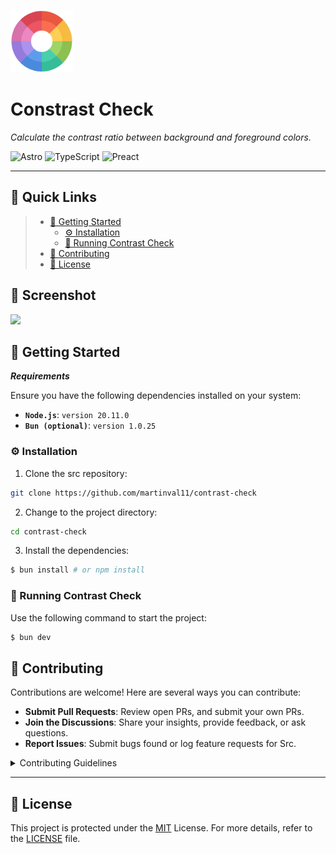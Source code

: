 <p align="left">
  <img src="https://github.com/martinval11/contrast-check/blob/main/public/favicon.webp?raw=true" width="100" />
</p>
<p align="left">
    <h1 align="left">Constrast Check</h1>
</p>
<p align="left">
		<em>Calculate the contrast ratio between background and foreground colors.</em>
</p>
<p align="left">
	<img src="https://img.shields.io/badge/Astro-FF5D01.svg?style=default&logo=Astro&logoColor=white" alt="Astro">
	<img src="https://img.shields.io/badge/TypeScript-3178C6.svg?style=default&logo=TypeScript&logoColor=white" alt="TypeScript">
  <img src="https://img.shields.io/badge/Preact-967696.svg?style=default&logo=Preact&logoColor=purple" alt="Preact">
</p>
<hr>

## 🔗 Quick Links

> - [🚀 Getting Started](#-getting-started)
>   - [⚙️ Installation](#️-installation)
>   - [🤖 Running Contrast Check](#🤖-running-contrast-check)
> - [🤝 Contributing](#-contributing)
> - [📄 License](#-license)


## 📍 Screenshot

<img src="https://github.com/martinval11/contrast-checker/blob/main/images/screenshot.png?raw=true"/>

## 🚀 Getting Started

***Requirements***

Ensure you have the following dependencies installed on your system:

* **<code>Node.js</code>**: `version 20.11.0`
* **<code>Bun (optional)</code>**: `version 1.0.25`

### ⚙️ Installation

1. Clone the src repository:

```sh
git clone https://github.com/martinval11/contrast-check
```

2. Change to the project directory:

```sh
cd contrast-check
```

3. Install the dependencies:

```sh
$ bun install # or npm install
```

### 🤖 Running Contrast Check

Use the following command to start the project:

```sh
$ bun dev
```

## 🤝 Contributing

Contributions are welcome! Here are several ways you can contribute:

- **Submit Pull Requests**: Review open PRs, and submit your own PRs.
- **Join the Discussions**: Share your insights, provide feedback, or ask questions.
- **Report Issues**: Submit bugs found or log feature requests for Src.

<details closed>
    <summary>Contributing Guidelines</summary>

1. **Fork the Repository**: Start by forking the project repository to your GitHub account.
2. **Clone Locally**: Clone the forked repository to your local machine using a Git client.
   ```sh
   git clone https://github.com/martinval11/contrast-check
   ```
3. **Create a New Branch**: Always work on a new branch, giving it a descriptive name.
   ```sh
   git checkout -b new-feature-x
   ```
4. **Make Your Changes**: Develop and test your changes locally.
5. **Commit Your Changes**: Commit with a clear message describing your updates.
   ```sh
   git commit -m 'Implemented new feature x.'
   ```
6. **Push to GitHub**: Push the changes to your forked repository.
   ```sh
   git push origin new-feature-x
   ```
7. **Submit a Pull Request**: Create a PR against the original project repository. Clearly describe the changes and their motivations.

Once your PR is reviewed and approved, it will be merged into the main branch.

</details>

---

## 📄 License

This project is protected under the [MIT](/LICENSE) License. For more details, refer to the [LICENSE](/LICENSE) file.
